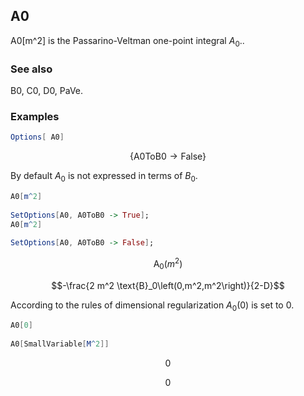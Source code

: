 ##  A0 

A0[m^2] is the Passarino-Veltman one-point integral $A_0.$.

###  See also 

B0, C0, D0, PaVe.

###  Examples 

```mathematica
Options[ A0]
```

$$\{\text{A0ToB0}\to \text{False}\}$$

By default $A_0$ is not expressed in terms of $B_0$.

```mathematica
A0[m^2] 
 
SetOptions[A0, A0ToB0 -> True];
A0[m^2] 
 
SetOptions[A0, A0ToB0 -> False];

```

$$\text{A}_0\left(m^2\right)$$

$$-\frac{2 m^2 \text{B}_0\left(0,m^2,m^2\right)}{2-D}$$

According to the rules of dimensional regularization $A_0(0)$ is set to 0.

```mathematica
A0[0] 
 
A0[SmallVariable[M^2]]
```

$$0$$

$$0$$